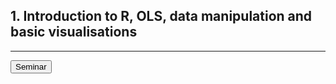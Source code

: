## 1. Introduction to R, OLS, data manipulation and basic visualisations
---
<div class="container btn-container">
<a href=seminar1.md><button type="button" class="btn btn-primary">Seminar</button></a>

</div>

